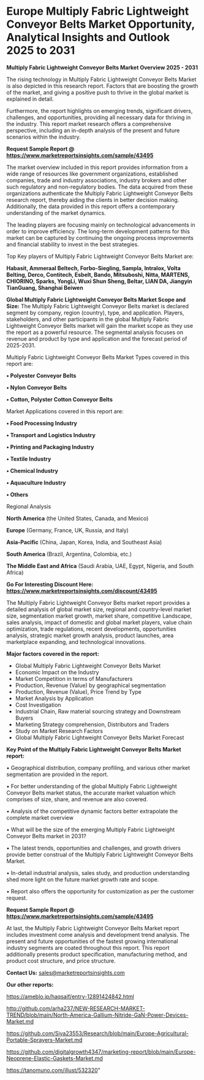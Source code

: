 # Europe Multiply Fabric Lightweight Conveyor Belts Market Opportunity, Analytical Insights and Outlook 2025 to 2031

<Strong> Multiply Fabric Lightweight Conveyor Belts Market Overview 2025 - 2031</strong>

The rising technology in Multiply Fabric Lightweight Conveyor Belts Market is also depicted in this research report. Factors that are boosting the growth of the market, and giving a positive push to thrive in the global market is explained in detail.

Furthermore, the report highlights on emerging trends, significant drivers, challenges, and opportunities, providing all necessary data for thriving in the industry. This report market research offers a comprehensive perspective, including an in-depth analysis of the present and future scenarios within the industry.

<strong>Request Sample Report @ <a href=https://www.marketreportsinsights.com/sample/43495>https://www.marketreportsinsights.com/sample/43495</a></strong>

The market overview included in this report provides information from a wide range of resources like government organizations, established companies, trade and industry associations, industry brokers and other such regulatory and non-regulatory bodies. The data acquired from these organizations authenticate the Multiply Fabric Lightweight Conveyor Belts research report, thereby aiding the clients in better decision making. Additionally, the data provided in this report offers a contemporary understanding of the market dynamics.

The leading players are focusing mainly on technological advancements in order to improve efficiency. The long-term development patterns for this market can be captured by continuing the ongoing process improvements and financial stability to invest in the best strategies.

Top Key players of Multiply Fabric Lightweight Conveyor Belts Market are:

<strong>Habasit, Ammeraal Beltech, Forbo-Siegling, Sampla, Intralox, Volta Belting, Derco, Contitech, Esbelt, Bando, Mitsuboshi, Nitta, MARTENS, CHIORINO, Sparks, YongLi, Wuxi Shun Sheng, Beltar, LIAN DA, Jiangyin TianGuang, Shanghai Beiwen</strong>

<strong><b>Global Multiply Fabric Lightweight Conveyor Belts Market Scope and Size:</b></strong>
The Multiply Fabric Lightweight Conveyor Belts market is declared segment by company, region (country), type, and application. Players, stakeholders, and other participants in the global Multiply Fabric Lightweight Conveyor Belts market will gain the market scope as they use the report as a powerful resource. The segmental analysis focuses on revenue and product by type and application and the forecast period of 2025-2031.

Multiply Fabric Lightweight Conveyor Belts Market Types covered in this report are:

<strong>•  Polyester Conveyor Belts

•  Nylon Conveyor Belts

•  Cotton, Polyster Cotton Conveyor Belts</strong>

Market Applications covered in this report are:

<strong>•  Food Processing Industry

•  Transport and Logistics Industry

•  Printing and Packaging Industry

•  Textile Industry

•  Chemical Industry

•  Aquaculture Industry

•  Others</strong> 

Regional Analysis

<strong>North America</strong> (the United States, Canada, and Mexico)

<strong>Europe</strong> (Germany, France, UK, Russia, and Italy)

<strong>Asia-Pacific</strong> (China, Japan, Korea, India, and Southeast Asia)

<strong>South America</strong> (Brazil, Argentina, Colombia, etc.)

<strong>The Middle East and Africa</strong> (Saudi Arabia, UAE, Egypt, Nigeria, and South Africa)

<strong>Go For Interesting Discount Here: <a href=https://www.marketreportsinsights.com/discount/43495>https://www.marketreportsinsights.com/discount/43495</a></strong>

The Multiply Fabric Lightweight Conveyor Belts market report provides a detailed analysis of global market size, regional and country-level market size, segmentation market growth, market share, competitive Landscape, sales analysis, impact of domestic and global market players, value chain optimization, trade regulations, recent developments, opportunities analysis, strategic market growth analysis, product launches, area marketplace expanding, and technological innovations.

<strong><b>Major factors covered in the report:</b></strong>
<ul>
  <li>Global Multiply Fabric Lightweight Conveyor Belts Market </li>
  <li>Economic Impact on the Industry</li>
  <li>Market Competition in terms of Manufacturers</li>
  <li>Production, Revenue (Value) by geographical segmentation</li>
  <li>Production, Revenue (Value), Price Trend by Type</li>
  <li>Market Analysis by Application</li>
  <li>Cost Investigation</li>
  <li>Industrial Chain, Raw material sourcing strategy and Downstream Buyers</li>
  <li>Marketing Strategy comprehension, Distributors and Traders</li>
  <li>Study on Market Research Factors</li>
  <li>Global Multiply Fabric Lightweight Conveyor Belts Market Forecast</li>
</ul>

<strong><b>Key Point of the Multiply Fabric Lightweight Conveyor Belts Market report:</b></strong>

• Geographical distribution, company profiling, and various other market segmentation are provided in the report.

• For better understanding of the global Multiply Fabric Lightweight Conveyor Belts market status, the accurate market valuation which comprises of size, share, and revenue are also covered.

• Analysis of the competitive dynamic factors better extrapolate the complete market overview

• What will be the size of the emerging Multiply Fabric Lightweight Conveyor Belts market in 2031?

• The latest trends, opportunities and challenges, and growth drivers provide better construal of the Multiply Fabric Lightweight Conveyor Belts Market.

• In-detail industrial analysis, sales study, and production understanding shed more light on the future market growth rate and scope.

• Report also offers the opportunity for customization as per the customer request.

<strong>Request Sample Report @ <a href=https://www.marketreportsinsights.com/sample/43495>https://www.marketreportsinsights.com/sample/43495</a></strong>

At last, the Multiply Fabric Lightweight Conveyor Belts Market report includes investment come analysis and development trend analysis. The present and future opportunities of the fastest growing international industry segments are coated throughout this report. This report additionally presents product specification, manufacturing method, and product cost structure, and price structure.

<strong>Contact Us:</strong>
sales@marketreportsinsights.com

<strong>Our other reports:</strong>

<a href=https://ameblo.jp/haqsaif/entry-12891424842.html>https://ameblo.jp/haqsaif/entry-12891424842.html</a>

<a href=http://github.com/arha237/NEW-RESEARCH-MARKET-TREND/blob/main/North-America-Gallium-Nitride-GaN-Power-Devices-Market.md>http://github.com/arha237/NEW-RESEARCH-MARKET-TREND/blob/main/North-America-Gallium-Nitride-GaN-Power-Devices-Market.md</a>

<a href=https://github.com/Siya23553/Research/blob/main/Europe-Agricultural-Portable-Sprayers-Market.md>https://github.com/Siya23553/Research/blob/main/Europe-Agricultural-Portable-Sprayers-Market.md</a>

<a href=https://github.com/digitalgrowth4347/marketing-report/blob/main/Europe-Neoprene-Elastic-Gaskets-Market.md>https://github.com/digitalgrowth4347/marketing-report/blob/main/Europe-Neoprene-Elastic-Gaskets-Market.md</a>

<a href=https://tanomuno.com/illust/532320>https://tanomuno.com/illust/532320</a>"
